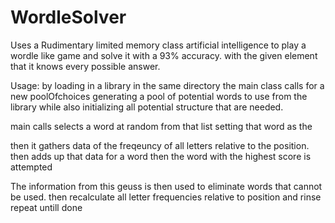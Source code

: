 # WordleSolver
Uses a Rudimentary limited memory class artificial intelligence to play a wordle like  game and solve it with a 93% accuracy. with the given element that it knows every possible answer.

Usage:
by loading in a library in the same directory the main class calls for a new poolOfchoices generating a pool of potential words to use from the library
while also initializing all potential structure that are needed.

main calls selects a word at random from that list setting that word as the 

then it gathers data of the freqeuncy of all letters relative to the position. then adds up that data for a word then the word with the highest score is attempted

The information from this geuss is then used to eliminate words that cannot be used. then recalculate all letter frequencies relative to position and rinse repeat untill done 
